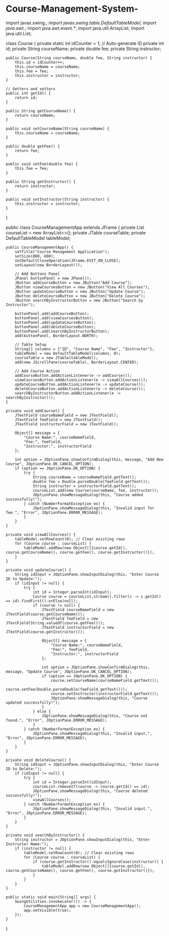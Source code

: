 # Course-Management-System-

import javax.swing.*;
import javax.swing.table.DefaultTableModel;
import java.awt.*;
import java.awt.event.*;
import java.util.ArrayList;
import java.util.List;

class Course {
    private static int idCounter = 1; // Auto-generate ID
    private int id;
    private String courseName;
    private double fee;
    private String instructor;

    public Course(String courseName, double fee, String instructor) {
        this.id = idCounter++;
        this.courseName = courseName;
        this.fee = fee;
        this.instructor = instructor;
    }

    // Getters and setters
    public int getId() {
        return id;
    }

    public String getCourseName() {
        return courseName;
    }

    public void setCourseName(String courseName) {
        this.courseName = courseName;
    }

    public double getFee() {
        return fee;
    }

    public void setFee(double fee) {
        this.fee = fee;
    }

    public String getInstructor() {
        return instructor;
    }

    public void setInstructor(String instructor) {
        this.instructor = instructor;
    }
}

public class CourseManagementApp extends JFrame {
    private List<Course> courseList = new ArrayList<>();
    private JTable courseTable;
    private DefaultTableModel tableModel;

    public CourseManagementApp() {
        setTitle("Course Management Application");
        setSize(800, 600);
        setDefaultCloseOperation(JFrame.EXIT_ON_CLOSE);
        setLayout(new BorderLayout());

        // Add Buttons Panel
        JPanel buttonPanel = new JPanel();
        JButton addCourseButton = new JButton("Add Course");
        JButton viewCoursesButton = new JButton("View All Courses");
        JButton updateCourseButton = new JButton("Update Course");
        JButton deleteCourseButton = new JButton("Delete Course");
        JButton searchByInstructorButton = new JButton("Search by Instructor");

        buttonPanel.add(addCourseButton);
        buttonPanel.add(viewCoursesButton);
        buttonPanel.add(updateCourseButton);
        buttonPanel.add(deleteCourseButton);
        buttonPanel.add(searchByInstructorButton);
        add(buttonPanel, BorderLayout.NORTH);

        // Table Setup
        String[] columns = {"ID", "Course Name", "Fee", "Instructor"};
        tableModel = new DefaultTableModel(columns, 0);
        courseTable = new JTable(tableModel);
        add(new JScrollPane(courseTable), BorderLayout.CENTER);

        // Add Course Action
        addCourseButton.addActionListener(e -> addCourse());
        viewCoursesButton.addActionListener(e -> viewAllCourses());
        updateCourseButton.addActionListener(e -> updateCourse());
        deleteCourseButton.addActionListener(e -> deleteCourse());
        searchByInstructorButton.addActionListener(e -> searchByInstructor());
    }

    private void addCourse() {
        JTextField courseNameField = new JTextField();
        JTextField feeField = new JTextField();
        JTextField instructorField = new JTextField();

        Object[] message = {
            "Course Name:", courseNameField,
            "Fee:", feeField,
            "Instructor:", instructorField
        };

        int option = JOptionPane.showConfirmDialog(this, message, "Add New Course", JOptionPane.OK_CANCEL_OPTION);
        if (option == JOptionPane.OK_OPTION) {
            try {
                String courseName = courseNameField.getText();
                double fee = Double.parseDouble(feeField.getText());
                String instructor = instructorField.getText();
                courseList.add(new Course(courseName, fee, instructor));
                JOptionPane.showMessageDialog(this, "Course added successfully!");
            } catch (NumberFormatException ex) {
                JOptionPane.showMessageDialog(this, "Invalid input for fee.", "Error", JOptionPane.ERROR_MESSAGE);
            }
        }
    }

    private void viewAllCourses() {
        tableModel.setRowCount(0); // Clear existing rows
        for (Course course : courseList) {
            tableModel.addRow(new Object[]{course.getId(), course.getCourseName(), course.getFee(), course.getInstructor()});
        }
    }

    private void updateCourse() {
        String idInput = JOptionPane.showInputDialog(this, "Enter Course ID to Update:");
        if (idInput != null) {
            try {
                int id = Integer.parseInt(idInput);
                Course course = courseList.stream().filter(c -> c.getId() == id).findFirst().orElse(null);
                if (course != null) {
                    JTextField courseNameField = new JTextField(course.getCourseName());
                    JTextField feeField = new JTextField(String.valueOf(course.getFee()));
                    JTextField instructorField = new JTextField(course.getInstructor());

                    Object[] message = {
                        "Course Name:", courseNameField,
                        "Fee:", feeField,
                        "Instructor:", instructorField
                    };

                    int option = JOptionPane.showConfirmDialog(this, message, "Update Course", JOptionPane.OK_CANCEL_OPTION);
                    if (option == JOptionPane.OK_OPTION) {
                        course.setCourseName(courseNameField.getText());
                        course.setFee(Double.parseDouble(feeField.getText()));
                        course.setInstructor(instructorField.getText());
                        JOptionPane.showMessageDialog(this, "Course updated successfully!");
                    }
                } else {
                    JOptionPane.showMessageDialog(this, "Course not found.", "Error", JOptionPane.ERROR_MESSAGE);
                }
            } catch (NumberFormatException ex) {
                JOptionPane.showMessageDialog(this, "Invalid input.", "Error", JOptionPane.ERROR_MESSAGE);
            }
        }
    }

    private void deleteCourse() {
        String idInput = JOptionPane.showInputDialog(this, "Enter Course ID to Delete:");
        if (idInput != null) {
            try {
                int id = Integer.parseInt(idInput);
                courseList.removeIf(course -> course.getId() == id);
                JOptionPane.showMessageDialog(this, "Course deleted successfully!");
                viewAllCourses();
            } catch (NumberFormatException ex) {
                JOptionPane.showMessageDialog(this, "Invalid input.", "Error", JOptionPane.ERROR_MESSAGE);
            }
        }
    }

    private void searchByInstructor() {
        String instructor = JOptionPane.showInputDialog(this, "Enter Instructor Name:");
        if (instructor != null) {
            tableModel.setRowCount(0); // Clear existing rows
            for (Course course : courseList) {
                if (course.getInstructor().equalsIgnoreCase(instructor)) {
                    tableModel.addRow(new Object[]{course.getId(), course.getCourseName(), course.getFee(), course.getInstructor()});
                }
            }
        }
    }

    public static void main(String[] args) {
        SwingUtilities.invokeLater(() -> {
            CourseManagementApp app = new CourseManagementApp();
            app.setVisible(true);
        });
    }
}
